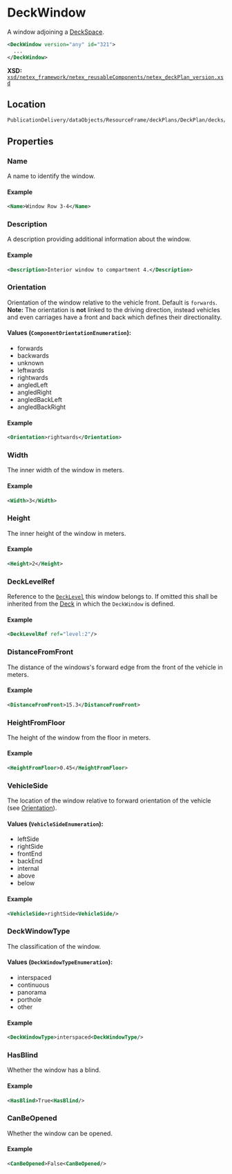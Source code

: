 # DeckWindow

A window adjoining a [DeckSpace](DECK_SPACE/DECK_SPACE.md).

```xml
<DeckWindow version="any" id="321">
  ...
</DeckWindow>
```

**XSD:** [`xsd/netex_framework/netex_reusableComponents/netex_deckPlan_version.xsd`](https://github.com/NeTEx-CEN/NeTEx/blob/next/xsd/netex_framework/netex_reusableComponents/netex_deckPlan_version.xsd#L1157)

## Location

```
PublicationDelivery/dataObjects/ResourceFrame/deckPlans/DeckPlan/decks/Deck/deckSpaces/DeckSpace/deckWindows
```

## Properties

### Name

A name to identify the window.

#### Example
```xml
<Name>Window Row 3-4</Name>
```

### Description

A description providing additional information about the window.

#### Example
```xml
<Description>Interior window to compartment 4.</Description>
```

### Orientation

Orientation of the window relative to the vehicle front. Default is `forwards`.
**Note:** The orientation is **not** linked to the driving direction, instead vehicles and even carriages have a front and back which defines their directionality.

#### Values (`ComponentOrientationEnumeration`):
- forwards
- backwards
- unknown
- leftwards
- rightwards
- angledLeft
- angledRight
- angledBackLeft
- angledBackRight

#### Example
```xml
<Orientation>rightwards</Orientation>
```

### Width

The inner width of the window in meters.

#### Example
```xml
<Width>3</Width>
```

### Height

The inner height of the window in meters.

#### Example
```xml
<Height>2</Height>
```

### DeckLevelRef

Reference to the [`DeckLevel`](DECK_LEVEL.md) this window belongs to. If omitted this shall be inherited from the [Deck](DECK.md) in which the `DeckWindow` is defined.

#### Example
```xml
<DeckLevelRef ref="level:2"/>
```

### DistanceFromFront

The distance of the windows's forward edge from the front of the vehicle in meters.

#### Example
```xml
<DistanceFromFront>15.3</DistanceFromFront>
```

### HeightFromFloor

The height of the window from the floor in meters.

#### Example
```xml
<HeightFromFloor>0.45</HeightFromFloor>
```

### VehicleSide

The location of the window relative to forward orientation of the vehicle (see [Orientation](#orientation)).

#### Values (`VehicleSideEnumeration`):
- leftSide
- rightSide
- frontEnd
- backEnd
- internal
- above
- below

#### Example
```xml
<VehicleSide>rightSide<VehicleSide/>
```

### DeckWindowType

The classification of the window.

#### Values (`DeckWindowTypeEnumeration`):
- interspaced
- continuous
- panorama
- porthole
- other

#### Example
```xml
<DeckWindowType>interspaced<DeckWindowType/>
```

### HasBlind

Whether the window has a blind.

#### Example
```xml
<HasBlind>True<HasBlind/>
```

### CanBeOpened

Whether the window can be opened.

#### Example
```xml
<CanBeOpened>False<CanBeOpened/>
```